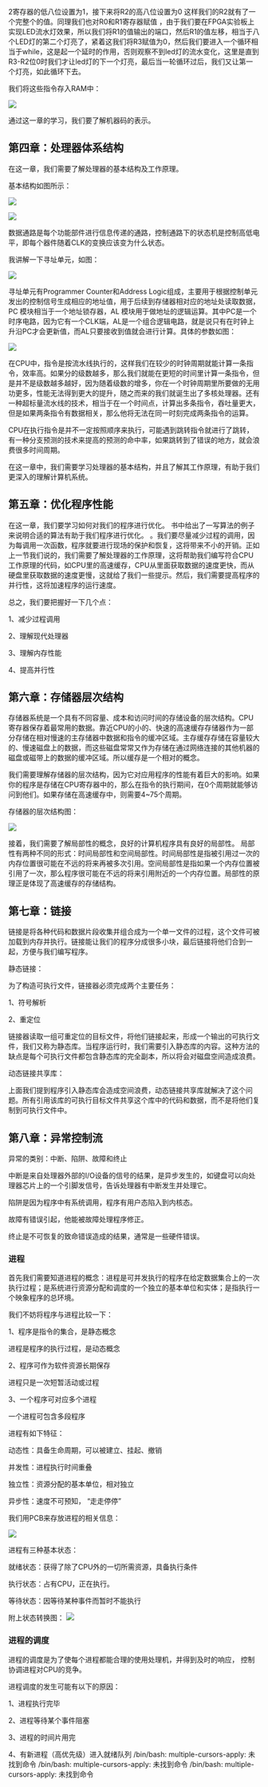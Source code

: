 2寄存器的低八位设置为1，接下来将R2的高八位设置为0
这样我们的R2就有了一个完整个的值。同理我们也对R0和R1寄存器赋值
，由于我们要在FPGA实验板上实现LED流水灯效果，所以我们将R1的值输出的端口，然后R1的值左移，相当于八个LED灯的第二个灯亮了，紧着这我们将R3赋值为0，然后我们要进入一个循环相当于while，这是起一个延时的作用，否则观察不到led灯的流水变化，这里是直到R3-R2位0时我们才让led灯的下一个灯亮，最后当一轮循环过后，我们又让第一个灯亮，如此循环下去。

我们将这些指令存入RAM中：

![](https://i.imgur.com/ZmXnLTD.png)

通过这一章的学习，我们要了解机器码的表示。


## 第四章：处理器体系结构 ##

在这一章，我们需要了解处理器的基本结构及工作原理。

基本结构如图所示：

![](https://i.imgur.com/GMoEJYw.png)

![](https://i.imgur.com/8hwfuDf.png)

数据通路是每个功能部件进行信息传递的通路，控制通路下的状态机是控制高低电平，即每个器件随着CLK的变换应该变为什么状态。

我讲解一下寻址单元，如图：

![](https://i.imgur.com/ZHxiRpU.png)


寻址单元有Programmer Counter和Address Logic组成，主要用于根据控制单元发出的控制信号生成相应的地址值，用于后续到存储器相对应的地址处读取数据，PC 模块相当于一个地址锁存器，AL 模块用于做地址的逻辑运算。其中PC是一个时序电路，因为它有一个CLK端，AL是一个组合逻辑电路，就是说只有在时钟上升沿PC才会更新值，而AL只要接收到值就会进行计算。具体的参数如图：

![](https://i.imgur.com/c8qT8OC.png)

在CPU中，指令是按流水线执行的，这样我们在较少的时钟周期就能计算一条指令，效率高。如果分的级数越多，那么我们就能在更短的时间里计算一条指令，但是并不是级数越多越好，因为随着级数的增多，你在一个时钟周期里所要做的无用功更多，性能无法得到更大的提升，随之而来的我们就诞生出了多核处理器。还有一种超标量流水线的技术，相当于在一个时间点，计算出多条指令，吞吐量更大，但是如果两条指令有数据相关，那么他将无法在同一时刻完成两条指令的运算。

CPU在执行指令是并不一定按照顺序来执行，可能遇到跳转指令就进行了跳转，有一种分支预测的技术来提高的预测的命中率，如果跳转到了错误的地方，就会浪费很多时间周期。

在这一章中，我们需要学习处理器的基本结构，并且了解其工作原理，有助于我们更深入的理解计算机系统。

## 第五章：优化程序性能 ##

在这一章，我们要学习如何对我们的程序进行优化。
书中给出了一写算法的例子来说明合适的算法有助于我们程序进行优化。
。我们要尽量减少过程的调用，因为每调用一次函数，程序就要进行现场的保护和恢复，这将带来不小的开销。正如上一节我们说的，我们需要了解处理器的工作原理，这将帮助我们编写符合CPU工作原理的代码，如CPU里的高速缓存，CPU从里面获取数据的速度更快，而从硬盘里获取数据的速度更慢，这就给了我们一些提示。然后，我们需要提高程序的并行性，这将加速程序的运行速度。

总之，我们要把握好一下几个点：

1、减少过程调用

2、理解现代处理器

3、理解内存性能

4、提高并行性



## 第六章：存储器层次结构 ##

存储器系统是一个具有不同容量、成本和访问时间的存储设备的层次结构。CPU寄存器保存着最常用的数据。靠近CPU的小的、快速的高速缓存存储器作为一部分存储在相对慢速的主存储器中数据和指令的缓冲区域。主存缓存存储在容量较大的、慢速磁盘上的数据，而这些磁盘常常又作为存储在通过网络连接的其他机器的磁盘或磁带上的数据的缓冲区域。所以缓存是一个相对的概念。

我们需要理解存储器的层次结构，因为它对应用程序的性能有着巨大的影响。如果你的程序是存储在CPU寄存器中的，那么在指令的执行期间，在0个周期就能够访问到他们。如果存储在高速缓存中，则需要4~75个周期。

存储器的层次结构图：

![](https://i.imgur.com/nisQcWO.png)

接着，我们需要了解局部性的概念，良好的计算机程序具有良好的局部性。
局部性有两种不同的形式：时间局部性和空间局部性。时间局部性是指被引用过一次的内存位置很可能在不远的将来再被多次引用。空间局部性是指如果一个内存位置被引用了一次，那么程序很可能在不远的将来引用附近的一个内存位置。局部性的原理正是体现了高速缓存的存储结构。


## 第七章：链接 ##
链接是将各种代码和数据片段收集并组合成为一个单一文件的过程，这个文件可被加载到内存并执行。链接能让我们的程序分成很多小块，最后链接将他们合到一起，方便与我们编写程序。

静态链接：

为了构造可执行文件，链接器必须完成两个主要任务：

1、符号解析

2、重定位


链接器读取一组可重定位的目标文件，将他们链接起来，形成一个输出的可执行文件，我们又称为静态库。当程序运行时，我们需要引入静态库的内容。这种方法的缺点是每个可执行文件都包含静态库的完全副本，所以将会对磁盘空间造成浪费。


动态链接共享库：

上面我们提到程序引入静态库会造成空间浪费，动态链接共享库就解决了这个问题。所有引用该库的可执行目标文件共享这个库中的代码和数据，而不是将他们复制到可执行文件中。


## 第八章：异常控制流 ##

异常的类别：中断、陷阱、故障和终止

中断是来自处理器外部的I/O设备的信号的结果，是异步发生的，如键盘可以向处理器芯片上的一个引脚发信号，告诉处理器有中断发生并处理它。

陷阱是因为程序中有系统调用，程序有用户态陷入到内核态。

故障有错误引起，他能被故障处理程序修正。

终止是不可恢复的致命错误造成的结果，通常是一些硬件错误。

### 进程 ###

首先我们需要知道进程的概念：进程是可并发执行的程序在给定数据集合上的一次执行过程；是系统进行资源分配和调度的一个独立的基本单位和实体；是指执行一个映象程序的总环境。

我们不妨将程序与进程比较一下：

1、程序是指令的集合，是静态概念

进程是程序的执行过程，是动态概念

2、程序可作为软件资源长期保存

进程只是一次短暂活动或过程

3、一个程序可对应多个进程

一个进程可包含多段程序



进程有如下特征：

动态性：具备生命周期，可以被建立、挂起、撤销

并发性：进程执行时间重叠

独立性：资源分配的基本单位，相对独立

异步性：速度不可预知， “走走停停”


我们用PCB来存放进程的相关信息：

![](https://i.imgur.com/rqdPo5J.png)



进程有三种基本状态：

就绪状态：获得了除了CPU外的一切所需资源，具备执行条件

执行状态：占有CPU，正在执行。

等待状态：因等待某种事件而暂时不能执行


附上状态转换图：
![](https://i.imgur.com/BCAfJLE.png)

### 进程的调度 ###
进程的调度是为了使每个进程都能合理的使用处理机，并得到及时的响应，
控制协调进程对CPU的竞争。

进程调度的发生可能有以下的原因：

1、进程执行完毕

2、进程等待某个事件阻塞

3、进程的时间片用完

4、有新进程（高优先级）进入就绪队列
/bin/bash: multiple-cursors-apply: 未找到命令
/bin/bash: multiple-cursors-apply: 未找到命令
/bin/bash: multiple-cursors-apply: 未找到命令
